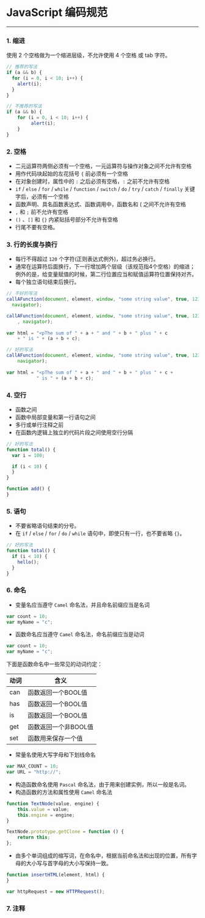 # JavaScript 编码规范

----

### 1. 缩进

使用 2 个空格做为一个缩进层级，不允许使用 4 个空格 或 tab 字符。
```javascript
// 推荐的写法
if (a && b) {	
  for (i = 0, i < 10; i++) {	
    alert(i);	
  }	
}

// 不推荐的写法  
if (a && b) {	
    for (i = 0, i < 10; i++) {	
         alert(i);	
    }	
}	
```


### 2. 空格

- 二元运算符两侧必须有一个空格，一元运算符与操作对象之间不允许有空格
- 用作代码块起始的左花括号 `{` 前必须有一个空格
- 在对象创建时，属性中的 `:` 之后必须有空格，`:` 之前不允许有空格
- `if` / `else` / `for` / `while` / `function` / `switch` / `do` / `try` / `catch` / `finally` 关键字后，必须有一个空格
- 函数声明、具名函数表达式、函数调用中，函数名和 ( 之间不允许有空格
- `,` 和 `;` 前不允许有空格
- `()` 、`[]` 和 `{}` 内紧贴括号部分不允许有空格
- 行尾不要有空格。


### 3. 行的长度与换行

- 每行不得超过 `120` 个字符(正则表达式例外)，超过务必换行。
- 通常在运算符后面换行，下一行增加两个层级（该规范指4个空格）的缩进；例外的是，给变量赋值的时候，第二行位置应当和赋值运算符位置保持对齐。
- 每个独立语句结束后换行。
```javascript
// 不好的写法
callAFunction(document, element, window, "some string value", true, 123,
  navigator);

callAFunction(document, element, window, "some string value", true, 123
    , navigator);
    
var html = "<pThe sum of " + a + " and " + b + " plus " + c
    + " is " + (a + b + c);

// 好的写法         
callAFunction(document, element, window, "some string value", true, 123,
    navigator);
    
var html = "<pThe sum of " + a + " and " + b + " plus " + c + 
           " is " + (a + b + c);
```


### 4. 空行

- 函数之间
- 函数中局部变量和第一行语句之间
- 多行或单行注释之前
- 在函数内逻辑上独立的代码片段之间使用空行分隔
```javascript
// 好的写法
function total() {
  var i = 100;

  if (i < 10) {
  }
}

function add() {
}   
```


### 5. 语句

- 不要省略语句结束的分号。
- 在 `if` / `else` / `for` / `do` / `while` 语句中，即使只有一行，也不要省略 `{}`。

```javascript
// 好的写法
function total() {
  if (i < 10) {
    hello();
  }
}
```


### 6. 命名

- 变量名应当遵守 `Camel` 命名法，并且命名前缀应当是名词
```javascript
var count = 10;
var myName = "c";
```

- 函数命名应当遵守 `Camel` 命名法，命名前缀应当是动词
```javascript
var count = 10;
var myName = "c";
```

下面是函数命名中一些常见的动词约定：

| 动词 |  含义 |
| ---- | -------------------- |
| can  |  函数返回一个BOOL值|
| has  |  函数返回一个BOOL值|
| is   |  函数返回一个BOOL值|
| get  |  函数返回一个非BOOL值|
| set  |  函数用来保存一个值|

- 常量名使用大写字母和下划线命名
```javascript
var MAX_COUNT = 10;
var URL = "http://";
```

- 构造函数命名使用 `Pascal` 命名法，由于用来创建实例，所以一般是名词。
- 构造函数的方法和属性使用 `Camel` 命名法
```javascript
function TextNode(value, engine) {
    this.value = value;
    this.engine = engine;
}

TextNode.prototype.getClone = function () {
    return this;
};
```

- 由多个单词组成的缩写词，在命名中，根据当前命名法和出现的位置，所有字母的大小写与首字母的大小写保持一致。
```javascript
function insertHTML(element, html) {
}

var httpRequest = new HTTPRequest();
```


### 7. 注释


